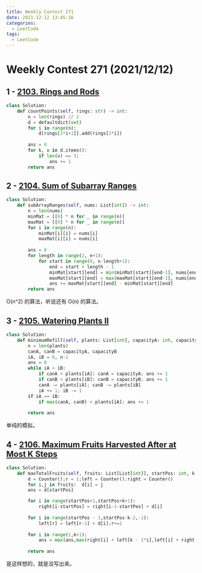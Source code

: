```yaml
---
title: Weekly Contest 271
date: 2021-12-12 13:45:16
categories: 
  - LeetCode
tags: 
  - LeetCode 
---
```


# Weekly Contest 271 (2021/12/12)

## 1 - [2103. Rings and Rods](https://leetcode.com/problems/rings-and-rods/)

```python lc2103-1.py
class Solution:
    def countPoints(self, rings: str) -> int:
        n = len(rings) // 2
        d = defaultdict(set)
        for i in range(n):
            d[rings[2*i+1]].add(rings[2*i])
        
        ans = 0
        for k, v in d.items():
            if len(v) == 3:
                ans += 1
        return ans
```

## 2 - [2104. Sum of Subarray Ranges](https://leetcode.com/problems/sum-of-subarray-ranges/)

```python lc2104-1.py
class Solution:
    def subArrayRanges(self, nums: List[int]) -> int:
        n = len(nums)
        minMat = [[0] * n for _ in range(n)]
        maxMat = [[0] * n for _ in range(n)]
        for i in range(n):
            minMat[i][i] = nums[i]
            maxMat[i][i] = nums[i]
            
        ans = 0
        for length in range(2, n+1):
            for start in range(0, n-length+1):
                end = start + length - 1
                minMat[start][end] = min(minMat[start][end-1], nums[end])
                maxMat[start][end] = max(maxMat[start][end-1], nums[end])
                ans += maxMat[start][end] - minMat[start][end]
        return ans
```

O(n^2) 的算法，听说还有 O(n) 的算法。

## 3 - [2105. Watering Plants II](https://leetcode.com/problems/watering-plants-ii/)

```python lc2105-1.py
class Solution:
    def minimumRefill(self, plants: List[int], capacityA: int, capacityB: int) -> int:
        n = len(plants)
        canA, canB = capacityA, capacityB
        iA, iB = 0, n-1
        ans = 0
        while iA < iB:
            if canA < plants[iA]: canA = capacityA; ans += 1
            if canB < plants[iB]: canB = capacityB; ans += 1
            canA -= plants[iA]; canB -= plants[iB]
            iA += 1; iB -= 1
        if iA == iB:
            if max(canA, canB) < plants[iA]: ans += 1
            
        return ans
```

单纯的模拟。

## 4 - [2106. Maximum Fruits Harvested After at Most K Steps](https://leetcode.com/problems/maximum-fruits-harvested-after-at-most-k-steps/)

```python lc2106-1.py
class Solution:
    def maxTotalFruits(self, fruits: List[List[int]], startPos: int, k: int) -> int:
        d = Counter();r = 1;left = Counter();right = Counter()
        for i,j in fruits:  d[i] = j
        ans = d[startPos]

        for i in range(startPos+1,startPos+k+1):
            right[i-startPos] = right[i-1-startPos] + d[i]
            
        for i in range(startPos - 1,startPos-k-2,-1):
            left[r] = left[r-1] + d[i];r+=1
            
        for i in range(1,k+1):
            ans = max(ans,max(right[i] + left[k - 2*i],left[i] + right[k - 2*i]) + d[startPos])
            
        return ans
```

是这样想的，就是没写出来。


